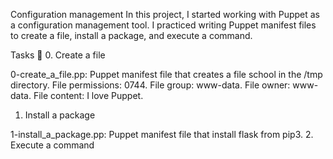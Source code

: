 Configuration management
In this project, I started working with Puppet as a configuration management tool. I practiced writing Puppet manifest files to create a file, install a package, and execute a command.

Tasks 📃
0. Create a file

0-create_a_file.pp: Puppet manifest file that creates a file school in the /tmp directory.
File permissions: 0744.
File group: www-data.
File owner: www-data.
File content: I love Puppet.
1. Install a package

1-install_a_package.pp: Puppet manifest file that install flask from pip3.
2. Execute a command

